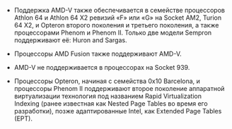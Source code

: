 

* Поддержка AMD-V также обеспечивается в семействе процессоров Athlon 64 и Athlon 64 X2 ревизий «F» или «G» на Socket AM2, Turion 64 X2, и Opteron второго поколения и третьего поколения, а также процессорами Phenom и Phenom II. Только две модели Sempron поддерживают её: Huron and Sargas.

* Процессоры AMD Fusion также поддерживают AMD-V.

* AMD-V не поддерживается в процессорах на Socket 939.

* Процессоры Opteron, начиная с семейства 0x10 Barcelona, и процессоры Phenom II поддерживают второе поколение аппаратной виртуализации технология под названием Rapid Virtualization Indexing (ранее известная как Nested Page Tables во время его разработки), позже адаптированные Intel, как Extended Page Tables (EPT).


<!-- _footer: Аппаратная виртуализация [Электронный ресурс]. URL: https://ru.wikipedia.org/wiki/Аппаратная_виртуализация#AMD_virtualization_ (дата обращения :14.04.2020)-->